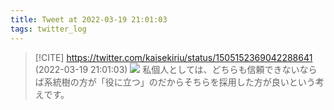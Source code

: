```yaml
---
title: Tweet at 2022-03-19 21:01:03
tags: twitter_log
---
```


> [!CITE] https://twitter.com/kaisekiriu/status/1505152369042288641 (2022-03-19 21:01:03)
> ![](https://twitter.com/kaisekiriu/status/1505152369042288641)
> 私個人としては、どちらも信頼できないならば系統樹の方が「役に立つ」のだからそちらを採用した方が良いという考えです。
